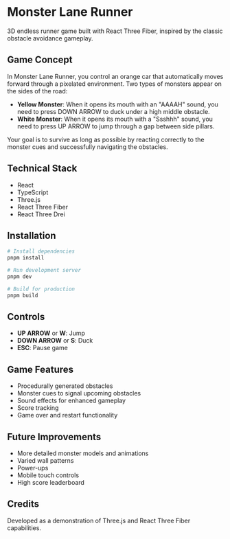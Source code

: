# Monster Lane Runner

3D endless runner game built with React Three Fiber, inspired by the classic obstacle avoidance gameplay.

## Game Concept

In Monster Lane Runner, you control an orange car that automatically moves forward through a pixelated environment. Two types of monsters appear on the sides of the road:

- **Yellow Monster**: When it opens its mouth with an "AAAAH" sound, you need to press DOWN ARROW to duck under a high middle obstacle.
- **White Monster**: When it opens its mouth with a "Ssshhh" sound, you need to press UP ARROW to jump through a gap between side pillars.

Your goal is to survive as long as possible by reacting correctly to the monster cues and successfully navigating the obstacles.

## Technical Stack

- React
- TypeScript
- Three.js
- React Three Fiber
- React Three Drei

## Installation

```bash
# Install dependencies
pnpm install

# Run development server
pnpm dev

# Build for production
pnpm build
```

## Controls

- **UP ARROW** or **W**: Jump
- **DOWN ARROW** or **S**: Duck
- **ESC**: Pause game

## Game Features

- Procedurally generated obstacles
- Monster cues to signal upcoming obstacles
- Sound effects for enhanced gameplay
- Score tracking
- Game over and restart functionality

## Future Improvements

- More detailed monster models and animations
- Varied wall patterns
- Power-ups
- Mobile touch controls
- High score leaderboard

## Credits

Developed as a demonstration of Three.js and React Three Fiber capabilities. 